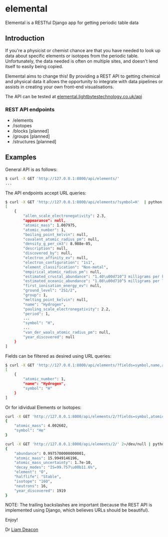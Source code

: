 # elemental

Elemental is a RESTful Django app for getting periodic table data

## Introduction

If you're a physicist or chemist chance are that you have needed to look up data about specific elements or
isotopes from the periodic table. Unfortunately, the data needed is often on multiple sites, and doesn't
lend itself to easily being copied.

Elemental aims to change this! By providing a REST API to getting chemical and physical data it allows
the opportunity to integrate with data pipelines or assists in creating your own front-end visualisations.

The API can be tested at [elemental.lightbytestechnology.co.uk/api](elemental.lightbytestechnology.co.uk/api) 

### REST API endpoints

- /elements
- /isotopes
- /blocks [planned]
- /groups [planned]
- /structures [planned]

## Examples

General API is as follows:

```bash
$ curl -X GET 'http://127.0.0.1:8000/api/elements/'
...
```

The API endpoints accept URL queries:

```bash
$ curl -X GET 'http://127.0.0.1:8000/api/elements/?symbol=H'  | python -m json.tool 
[
    {
        "allen_scale_electronegativity": 2.3,
        "appearance": null,
        "atomic_mass": 1.007975,
        "atomic_number": 1,
        "boiling_point_kelvin": null,
        "covalent_atomic_radius_pm": null,
        "density_g_per_cm3": 8.988e-05,
        "description": null,
        "discovered_by": null,
        "electron_affinity_ev": null,
        "electron_configuration": "1s1",
        "element_classification": "Non-metal",
        "empirical_atomic_radius_pm": null,
        "estimated_crustal_abundance": "1.40\u00d710^3 milligrams per kilogram",
        "estimated_oceanic_abundance": "1.08\u00d710^5 milligrams per liter",        "estimated_universal_abundance": null,
        "first_ionisation_energy_ev": null,
        "ground_level": "2S1/2",
        "group": 1,
        "melting_point_kelvin": null,
        "name": "Hydrogen",
        "pauling_scale_electronegativity": 2.2,
        "period": 1,
        ...
        "symbol": "H",
        ...
        "van_der_waals_atomic_radius_pm": null,
        "year_discovered": null
    }
]
```

Fields can be filtered as desired using URL queries:

```bash
$ curl -X GET 'http://127.0.0.1:8000/api/elements/?fields=symbol,name,atomic_number&symbol=H,He' | python -m json.tool
[
    {
        "atomic_number": 1,
        "name": "Hydrogen",
        "symbol": "H"
    }
]
```

Or for idividual Elements or Isotopes:

```bash
curl -X GET 'http://127.0.0.1:8000/api/elements/2/?fields=symbol,atomic_mass' 2>/dev/null | python -m json.tool
{
    "atomic_mass": 4.002602,
    "symbol": "He"
}
```

```bash
curl -X GET 'http://127.0.0.1:8000/api/elements/2/' 2>/dev/null | python -m json.tool
{
    "abundance": 0.9975700000000001,
    "atomic_mass": 15.9949146196,
    "atomic_mass_uncertainty": 1.7e-10,
    "decay_modes": "IS=99.757\u00b11.6%",
    "element": "O",
    "halflife": "Stable",
    "isotope": "16O",
    "neutrons": 16,
    "year_discovered": 1919
}
```

NOTE: The trailing backslashes are important (because the REST API is implemented using Django, 
which believes URLs should be beautiful).

Enjoy!

Dr [Liam Deacon](mailto://liam.deacon@lightbytestechnology.co.uk)
